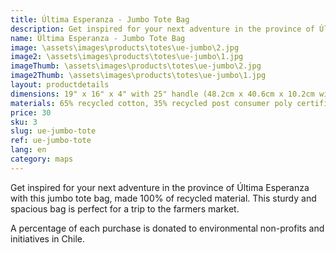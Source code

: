 ```yaml
---
title: Última Esperanza - Jumbo Tote Bag
description: Get inspired for your next adventure in the province of Última Esperanza with this jumbo tote bag, made 100% of recycled material.
name: Última Esperanza - Jumbo Tote Bag
image: \assets\images\products\totes\ue-jumbo\2.jpg
image2: \assets\images\products\totes\ue-jumbo\1.jpg
imageThumb: \assets\images\products\totes\ue-jumbo\2.jpg
image2Thumb: \assets\images\products\totes\ue-jumbo\1.jpg
layout: productdetails
dimensions: 19" x 16" x 4" with 25" handle (48.2cm x 40.6cm x 10.2cm with 63.5cm handle)
materials: 65% recycled cotton, 35% recycled post consumer poly certified
price: 30
sku: 3
slug: ue-jumbo-tote
ref: ue-jumbo-tote
lang: en
category: maps
---
```

Get inspired for your next adventure in the province of Última Esperanza with this jumbo tote bag, made 100% of recycled material. This sturdy and spacious bag is perfect for a trip to the farmers market.

A percentage of each purchase is donated to environmental non-profits and initiatives in Chile.
